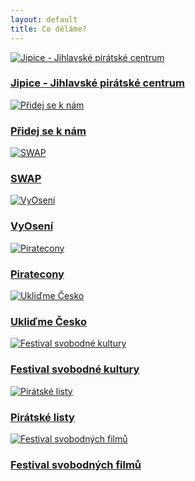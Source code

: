 ```yaml
---
layout: default
title: Co děláme?
---
```


<div class="container container--default pt-8 lg:py-24">
 <section>
  <main>
   <div class="grid grid-cols-1 md:grid-cols-2 lg:grid-cols-3 gap-8">

<article class="card card--hoveractive"><a href="/jipice/"><img src="https://a.pirati.cz/vysocina/img/codelame/jipice.png" alt="Jipice - Jihlavské pirátské centrum" class="w-full h-48 object-cover"></a> <div class="card__body p-4"><h1 class="card-headline mb-2"><a href="/jipice/">Jipice - Jihlavské pirátské centrum</a></h1> <p class="card-body-text"></p></div></article>

<article class="card card--hoveractive"><a href="/codelame/pripravujeme/"><img src="https://a.pirati.cz/vysocina/img/codelame/pridej-se.png" alt="Přidej se k nám" class="w-full h-48 object-cover"></a> <div class="card__body p-4"><h1 class="card-headline mb-2"><a href="/codelame/pripravujeme/">Přidej se k nám</a></h1> <p class="card-body-text"></p></div></article>

<article class="card card--hoveractive"><a href="/codelame/pripravujeme/"><img src="https://a.pirati.cz/vysocina/img/codelame/swap.png" alt="SWAP" class="w-full h-48 object-cover"></a> <div class="card__body p-4"><h1 class="card-headline mb-2"><a href="/codelame/pripravujeme/">SWAP</a></h1> <p class="card-body-text"></p></div></article>

<article class="card card--hoveractive"><a href="/codelame/vyoseni/"><img src="https://a.pirati.cz/vysocina/img/codelame/vyoseni.png" alt="VyOsení" class="w-full h-48 object-cover"></a> <div class="card__body p-4"><h1 class="card-headline mb-2"><a href="/codelame/vyoseni/">VyOsení</a></h1> <p class="card-body-text"></p></div></article>

<article class="card card--hoveractive"><a href="/codelame/piratecon/"><img src="https://a.pirati.cz/vysocina/img/codelame/piratecon.png" alt="Piratecony" class="w-full h-48 object-cover"></a> <div class="card__body p-4"><h1 class="card-headline mb-2"><a href="/codelame/piratecon/">Piratecony</a></h1> <p class="card-body-text"></p></div></article>

<article class="card card--hoveractive"><a href="/codelame/uklidme-cesko/"><img src="https://a.pirati.cz/vysocina/img/codelame/uc.png" alt="Ukliďme Česko" class="w-full h-48 object-cover"></a> <div class="card__body p-4"><h1 class="card-headline mb-2"><a href="/codelame/uklidme-cesko/">Ukliďme Česko</a></h1> <p class="card-body-text"></p></div></article>

<article class="card card--hoveractive"><a href="/codelame/pripravujeme/"><img src="https://a.pirati.cz/vysocina/img/codelame/fsk.png" alt="Festival svobodné kultury" class="w-full h-48 object-cover"></a> <div class="card__body p-4"><h1 class="card-headline mb-2"><a href="/codelame/pripravujeme/">Festival svobodné kultury</a></h1> <p class="card-body-text"></p></div></article>

<article class="card card--hoveractive"><a href="/codelame/pirlisty/"><img src="https://a.pirati.cz/vysocina/img/codelame/pirlisty.png" alt="Pirátské listy" class="w-full h-48 object-cover"></a> <div class="card__body p-4"><h1 class="card-headline mb-2"><a href="/codelame/pirlisty/">Pirátské listy</a></h1> <p class="card-body-text"></p></div></article>

<article class="card card--hoveractive"><a href="/codelame/fsf/"><img src="https://a.pirati.cz/vysocina/img/codelame/fsf.png" alt="Festival svobodných filmů" class="w-full h-48 object-cover"></a> <div class="card__body p-4"><h1 class="card-headline mb-2"><a href="/codelame/fsf/">Festival svobodných filmů</a></h1> <p class="card-body-text"></p></div></article>

   </div>
  </main>
   <h1 class="head-alt-md md:head-alt-lg max-w-5xl mb-8"></h1>
  </section>
 </div>
